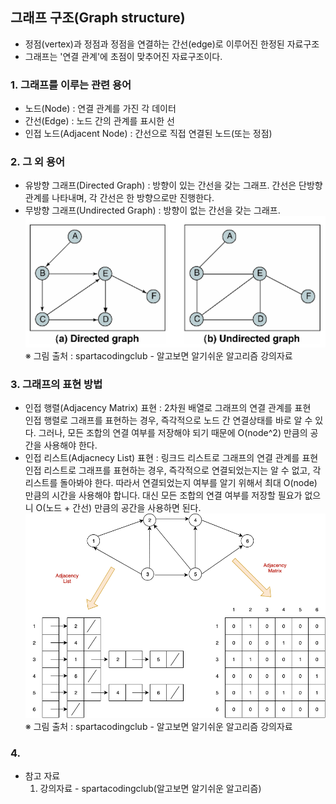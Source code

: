 ## 그래프 구조(Graph structure)
- 정점(vertex)과 정점과 정점을 연결하는 간선(edge)로 이루어진 한정된 자료구조
- 그래프는 '연결 관계'에 초점이 맞추어진 자료구조이다.

### 1. 그래프를 이루는 관련 용어
- 노드(Node) : 연결 관계를 가진 각 데이터
- 간선(Edge) : 노드 간의 관계를 표시한 선
- 인접 노드(Adjacent Node) : 간선으로 직접 연결된 노드(또는 정점)

### 2. 그 외 용어
- 유방향 그래프(Directed Graph) : 방향이 있는 간선을 갖는 그래프. 간선은 단방향 관계를 나타내며, 각 간선은 한 방향으로만 진행한다.
- 무방향 그래프(Undirected Graph) : 방향이 없는 간선을 갖는 그래프.  
![graph](Algorithm/images/graph.png)  
※ 그림 출처 : spartacodingclub - 알고보면 알기쉬운 알고리즘 강의자료  
  
### 3. 그래프의 표현 방법
- 인접 행렬(Adjacency Matrix) 표현 : 2차원 배열로 그래프의 연결 관계를 표현  
인접 행렬로 그래프를 표현하는 경우, 즉각적으로 노드 간 연결상태를 바로 알 수 있다. 그러나, 모든 조합의 연결 여부를 저장해야 되기 때문에 O(node^2) 만큼의 공간을 사용해야 한다.  
- 인접 리스트(Adjacnecy List) 표현 : 링크드 리스트로 그래프의 연결 관계를 표현  
인접 리스트로 그래프를 표현하는 경우, 즉각적으로 연결되었는지는 알 수 없고, 각 리스트를 돌아봐야 한다. 따라서 연결되었는지 여부를 알기 위해서 최대 O(node) 만큼의 시간을 사용해야 합니다. 대신 모든 조합의 연결 여부를 저장할 필요가 없으니  O(노드 + 간선) 만큼의 공간을 사용하면 된다.
![graph_expression](Algorithm/images/graph_expression.png)  
※ 그림 출처 : spartacodingclub - 알고보면 알기쉬운 알고리즘 강의자료  
  
### 4. 


  
- 참고 자료
    1. 강의자료 - spartacodingclub(알고보면 알기쉬운 알고리즘)